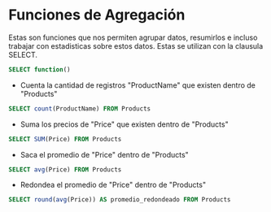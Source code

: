 # Funciones de Agregación

Estas son funciones que nos permiten agrupar datos, resumirlos e incluso trabajar con estadisticas sobre estos datos. Estas se utilizan con la clausula SELECT.

```sql
SELECT function()
```

* Cuenta la cantidad de registros "ProductName" que existen dentro de "Products"

```sql
SELECT count(ProductName) FROM Products
```

* Suma los precios de "Price" que existen dentro de "Products"

```sql
SELECT SUM(Price) FROM Products
```

* Saca el promedio de "Price" dentro de "Products"

```sql
SELECT avg(Price) FROM Products
```

* Redondea el promedio de "Price" dentro de "Products"

```sql
SELECT round(avg(Price)) AS promedio_redondeado FROM Products
```